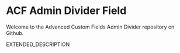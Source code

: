 # ACF Admin Divider Field

Welcome to the Advanced Custom Fields Admin Divider repository on Github.

EXTENDED_DESCRIPTION
